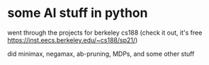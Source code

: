 # some AI stuff in python
went through the projects for berkeley cs188 (check it out, it's free https://inst.eecs.berkeley.edu/~cs188/sp21/)

did minimax, negamax, ab-pruning, MDPs, and some other stuff
